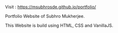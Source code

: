 Visit :
https://msubhrosde.github.io/portfolio/

Portfolio Website of Subhro Mukherjee.

This Website is build using HTML, CSS and VanillaJS.
